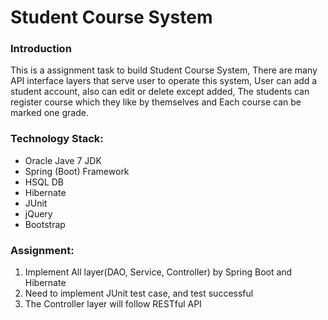 # Student Course System


### Introduction
This is a assignment task to build Student Course System, There are many API interface layers that serve user to operate this system, User can add a student account, also can edit or delete except added, The students can register course which they like by themselves and Each course can be marked one grade.


### Technology Stack:
* Oracle Jave 7 JDK
* Spring (Boot) Framework
* HSQL DB
* Hibernate
* JUnit
* jQuery
* Bootstrap


### Assignment:
1. Implement All layer(DAO, Service, Controller) by Spring Boot and Hibernate
2. Need to implement JUnit test case, and test successful
3. The Controller layer will follow RESTful API